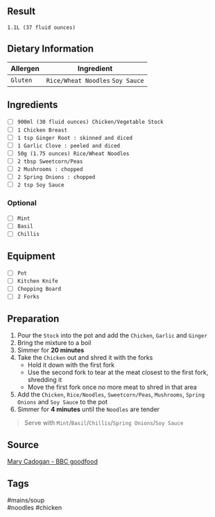 ## Result
`1.1L (37 fluid ounces)`

## Dietary Information
| Allergen | Ingredient |
| -------- | ------ |
| `Gluten` | `Rice/Wheat Noodles` `Soy Sauce` |

## Ingredients
- [ ] `900ml (30 fluid ounces) Chicken/Vegetable Stock`
- [ ] `1 Chicken Breast`
- [ ] `1 tsp Ginger Root : skinned and diced`
- [ ] `1 Garlic Clove : peeled and diced`
- [ ] `50g (1.75 ounces) Rice/Wheat Noodles`
- [ ] `2 tbsp Sweetcorn/Peas`
- [ ] `2 Mushrooms : chopped`
- [ ] `2 Spring Onions : chopped`
- [ ] `2 tsp Soy Sauce`

### Optional
- [ ] `Mint`
- [ ] `Basil`
- [ ] `Chillis`

## Equipment
- [ ] `Pot`
- [ ] `Kitchen Knife`
- [ ] `Chopping Board`
- [ ] `2 Forks`

## Preparation
1. Pour the `Stock` into the pot and add the `Chicken`, `Garlic` and `Ginger`
2. Bring the mixture to a boil
3. Simmer for **20 minutes**
4. Take the `Chicken` out and shred it with the forks
   - Hold it down with the first fork
   - Use the second fork to tear at the meat closest to the first fork, shredding it
   - Move the first fork once no more meat to shred in that area
5. Add the `Chicken`, `Rice/Noodles`, `Sweetcorn/Peas`, `Mushrooms`, `Spring Onions` and `Soy Sauce` to the pot
6. Simmer for **4 minutes** until the `Noodles` are tender

> Serve with `Mint`/`Basil`/`Chillis`/`Spring Onions`/`Soy Sauce`

## Source
[Mary Cadogan - BBC goodfood](https://www.bbcgoodfood.com/recipes/chicken-noodle-soup)

## Tags
#mains/soup<br>
#noodles #chicken

